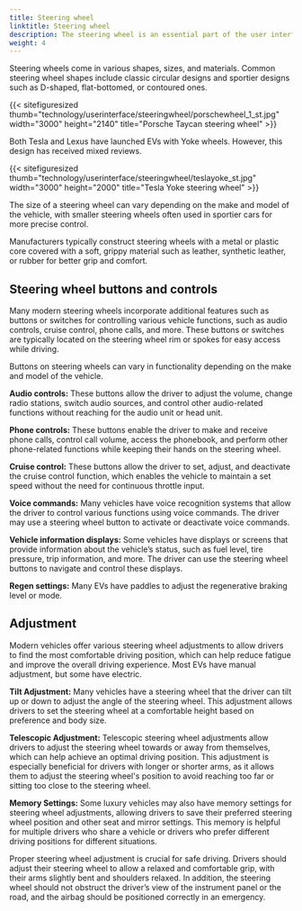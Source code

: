 ```yaml
---
title: Steering wheel
linktitle: Steering wheel
description: The steering wheel is an essential part of the user interface in a car. The primary control mechanism allows the driver to steer the vehicle and control its direction of movement.
weight: 4
---
```

<!-- markdownlint-disable MD033 -->

Steering wheels come in various shapes, sizes, and materials. Common steering wheel shapes include classic circular designs and sportier designs such as D-shaped, flat-bottomed, or contoured ones.

{{< sitefiguresized thumb="technology/userinterface/steeringwheel/porschewheel_1_st.jpg" width="3000" height="2140" title="Porsche Taycan steering wheel" >}}

Both Tesla and Lexus have launched EVs with Yoke wheels. However, this design has received mixed reviews.

{{< sitefiguresized thumb="technology/userinterface/steeringwheel/teslayoke_st.jpg" width="3000" height="2000" title="Tesla Yoke steering wheel" >}}

The size of a steering wheel can vary depending on the make and model of the vehicle, with smaller steering wheels often used in sportier cars for more precise control.

Manufacturers typically construct steering wheels with a metal or plastic core covered with a soft, grippy material such as leather, synthetic leather, or rubber for better grip and comfort.

## Steering wheel buttons and controls

Many modern steering wheels incorporate additional features such as buttons or switches for controlling various vehicle functions, such as audio controls, cruise control, phone calls, and more. These buttons or switches are typically located on the steering wheel rim or spokes for easy access while driving.

Buttons on steering wheels can vary in functionality depending on the make and model of the vehicle.

**Audio controls:** These buttons allow the driver to adjust the volume, change radio stations, switch audio sources, and control other audio-related functions without reaching for the audio unit or head unit.

**Phone controls:** These buttons enable the driver to make and receive phone calls, control call volume, access the phonebook, and perform other phone-related functions while keeping their hands on the steering wheel.

**Cruise control:** These buttons allow the driver to set, adjust, and deactivate the cruise control function, which enables the vehicle to maintain a set speed without the need for continuous throttle input.

**Voice commands:** Many vehicles have voice recognition systems that allow the driver to control various functions using voice commands. The driver may use a steering wheel button to activate or deactivate voice commands.

**Vehicle information displays:** Some vehicles have displays or screens that provide information about the vehicle’s status, such as fuel level, tire pressure, trip information, and more. The driver can use the steering wheel buttons to navigate and control these displays.

**Regen settings:** Many EVs have paddles to adjust the regenerative braking level or mode.

## Adjustment

Modern vehicles offer various steering wheel adjustments to allow drivers to find the most comfortable driving position, which can help reduce fatigue and improve the overall driving experience. Most EVs have manual adjustment, but some have electric.

**Tilt Adjustment:** Many vehicles have a steering wheel that the driver can tilt up or down to adjust the angle of the steering wheel. This adjustment allows drivers to set the steering wheel at a comfortable height based on preference and body size.

**Telescopic Adjustment:** Telescopic steering wheel adjustments allow drivers to adjust the steering wheel towards or away from themselves, which can help achieve an optimal driving position. This adjustment is especially beneficial for drivers with longer or shorter arms, as it allows them to adjust the steering wheel's position to avoid reaching too far or sitting too close to the steering wheel.

**Memory Settings:** Some luxury vehicles may also have memory settings for steering wheel adjustments, allowing drivers to save their preferred steering wheel position and other seat and mirror settings. This memory is helpful for multiple drivers who share a vehicle or drivers who prefer different driving positions for different situations.

Proper steering wheel adjustment is crucial for safe driving. Drivers should adjust their steering wheel to allow a relaxed and comfortable grip, with their arms slightly bent and shoulders relaxed. In addition, the steering wheel should not obstruct the driver’s view of the instrument panel or the road, and the airbag should be positioned correctly in an emergency.
